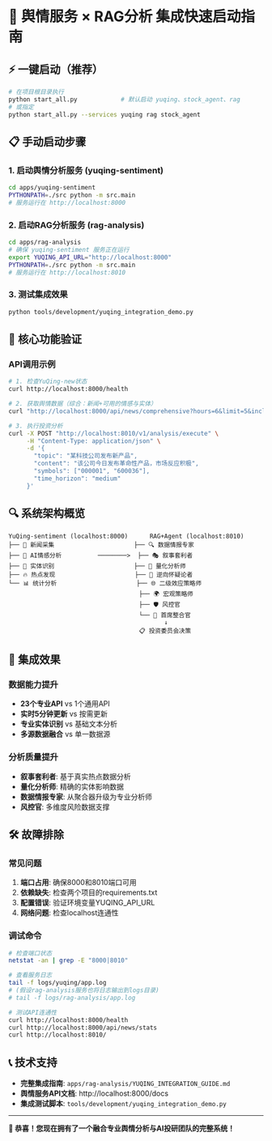 # 🚀 舆情服务 × RAG分析 集成快速启动指南

## ⚡ 一键启动（推荐）

```bash
# 在项目根目录执行
python start_all.py            # 默认启动 yuqing、stock_agent、rag
# 或指定
python start_all.py --services yuqing rag stock_agent
```

## 📋 手动启动步骤

### 1. 启动舆情分析服务 (yuqing-sentiment)
```bash
cd apps/yuqing-sentiment
PYTHONPATH=./src python -m src.main
# 服务运行在 http://localhost:8000
```

### 2. 启动RAG分析服务 (rag-analysis)
```bash
cd apps/rag-analysis
# 确保 yuqing-sentiment 服务正在运行
export YUQING_API_URL="http://localhost:8000"
PYTHONPATH=./src python -m src.main
# 服务运行在 http://localhost:8010
```

### 3. 测试集成效果
```bash
python tools/development/yuqing_integration_demo.py
```

## 🎯 核心功能验证

### API调用示例
```bash
# 1. 检查YuQing-new状态
curl http://localhost:8000/health

# 2. 获取舆情数据（综合：新闻+可用的情感与实体）
curl "http://localhost:8000/api/news/comprehensive?hours=6&limit=5&include_entities=true"

# 3. 执行投资分析
curl -X POST "http://localhost:8010/v1/analysis/execute" \
     -H "Content-Type: application/json" \
     -d '{
       "topic": "某科技公司发布新产品",
       "content": "该公司今日发布革命性产品，市场反应积极",
       "symbols": ["000001", "600036"],
       "time_horizon": "medium"
     }'
```

## 🔍 系统架构概览

```
YuQing-sentiment (localhost:8000)      RAG+Agent (localhost:8010)
├── 📰 新闻采集                      ├── 🔍 数据情报专家 
├── 🤖 AI情感分析          ────────>  ├── 🎭 叙事套利者
├── 🏢 实体识别                      ├── 🔢 量化分析师  
├── 🔥 热点发现                      ├── 🎯 逆向怀疑论者
└── 📊 统计分析                      ├── 🌐 二级效应策略师
                                    ├── 🌍 宏观策略师
                                    ├── 🛡️ 风控官
                                    └── 👑 首席整合官
                                           ↓
                                    📋 投资委员会决策
```

## 🎊 集成效果

### 数据能力提升
- **23个专业API** vs 1个通用API
- **实时5分钟更新** vs 按需更新
- **专业实体识别** vs 基础文本分析
- **多源数据融合** vs 单一数据源

### 分析质量提升  
- **叙事套利者**: 基于真实热点数据分析
- **量化分析师**: 精确的实体影响数据
- **数据情报专家**: 从聚合器升级为专业分析师
- **风控官**: 多维度风险数据支撑

## 🛠️ 故障排除

### 常见问题
1. **端口占用**: 确保8000和8010端口可用
2. **依赖缺失**: 检查两个项目的requirements.txt
3. **配置错误**: 验证环境变量YUQING_API_URL
4. **网络问题**: 检查localhost连通性

### 调试命令
```bash
# 检查端口状态
netstat -an | grep -E "8000|8010"

# 查看服务日志
tail -f logs/yuqing/app.log
# (假设rag-analysis服务也将日志输出到logs目录)
# tail -f logs/rag-analysis/app.log 

# 测试API连通性
curl http://localhost:8000/health
curl http://localhost:8000/api/news/stats
curl http://localhost:8010/
```

## 📞 技术支持

- **完整集成指南**: `apps/rag-analysis/YUQING_INTEGRATION_GUIDE.md`
- **舆情服务API文档**: http://localhost:8000/docs
- **集成测试脚本**: `tools/development/yuqing_integration_demo.py`

---

**🎉 恭喜！您现在拥有了一个融合专业舆情分析与AI投研团队的完整系统！**
